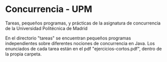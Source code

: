 # Concurrencia - UPM
Tareas, pequeños programas, y prácticas de la asignatura de concurrencia de la Universidad Politécnica de Madrid

En el directorio "tareas" se encuentran pequeños programas independientes sobre diferentes nociones de concurrencia en Java. Los enunciados de cada tarea están en el pdf "ejercicios-cortos.pdf", dentro de la propia carpeta.
